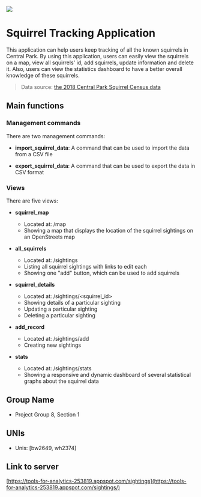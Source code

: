 ![](https://thenypost.files.wordpress.com/2019/10/squirrel-nut-ki-415099-flower.jpg?quality=90&strip=all&w=642)

# Squirrel Tracking  Application
This application can help users keep tracking of all the known squirrels in Central Park.
By using this application, users can easily view the squirrels on a map, view all squirrels' id, add squirrels, update information and delete it. Also, users can view the statistics dashboard to have a better overall knowledge of these squirrels.

>Data source: [the 2018 Central Park Squirrel Census data](https://data.cityofnewyork.us/Environment/2018-Central-Park-Squirrel-Census-Squirrel-Data/vfnx-vebw)

## Main functions
### Management commands
There are two management commands:

- **import_squirrel_data**:
 A command that can be used to import the data from a CSV file
 
- **export_squirrel_data**:
 A command that can be used to export the data in CSV format

### Views
There are five views:

- **squirrel_map**
  * Located at: /map
  * Showing a map that displays the location of the squirrel sightings on an OpenStreets map
  
- **all_squirrels**
  * Located at: /sightings
  * Listing all squirrel sightings with links to edit each
  * Showing one "add" button, which can be used to add squirrels
  
- **squirrel_details**
  * Located at: /sightings/<squirrel_id>
  * Showing details of a particular sighting
  * Updating a particular sighting
  * Deleting a particular sighting
  
- **add_record**
  * Located at: /sightings/add
  * Creating new sightings
  
- **stats**
  * Located at: /sightings/stats
  * Showing a responsive and dynamic dashboard of several statistical graphs about the squirrel data

## Group Name
- Project Group 8, Section 1

## UNIs
- Unis: [bw2649, wh2374]

## Link to server
[https://tools-for-analytics-253819.appspot.com/sightings](https://tools-for-analytics-253819.appspot.com/sightings/)

